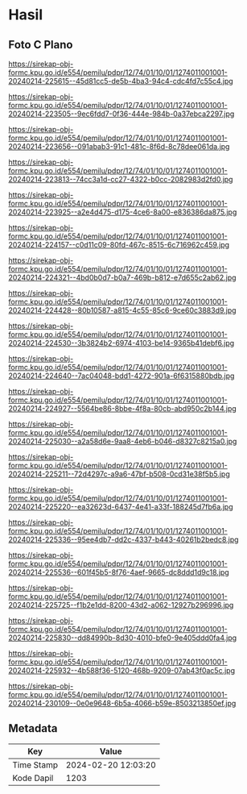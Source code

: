 # Hasil

## Foto C Plano

https://sirekap-obj-formc.kpu.go.id/e554/pemilu/pdpr/12/74/01/10/01/1274011001001-20240214-225615--45d81cc5-de5b-4ba3-94c4-cdc4fd7c55c4.jpg

https://sirekap-obj-formc.kpu.go.id/e554/pemilu/pdpr/12/74/01/10/01/1274011001001-20240214-223505--9ec6fdd7-0f36-444e-984b-0a37ebca2297.jpg

https://sirekap-obj-formc.kpu.go.id/e554/pemilu/pdpr/12/74/01/10/01/1274011001001-20240214-223656--091abab3-91c1-481c-8f6d-8c78dee061da.jpg

https://sirekap-obj-formc.kpu.go.id/e554/pemilu/pdpr/12/74/01/10/01/1274011001001-20240214-223813--74cc3a1d-cc27-4322-b0cc-2082983d2fd0.jpg

https://sirekap-obj-formc.kpu.go.id/e554/pemilu/pdpr/12/74/01/10/01/1274011001001-20240214-223925--a2e4d475-d175-4ce6-8a00-e836386da875.jpg

https://sirekap-obj-formc.kpu.go.id/e554/pemilu/pdpr/12/74/01/10/01/1274011001001-20240214-224157--c0d11c09-80fd-467c-8515-6c716962c459.jpg

https://sirekap-obj-formc.kpu.go.id/e554/pemilu/pdpr/12/74/01/10/01/1274011001001-20240214-224321--4bd0b0d7-b0a7-469b-b812-e7d655c2ab62.jpg

https://sirekap-obj-formc.kpu.go.id/e554/pemilu/pdpr/12/74/01/10/01/1274011001001-20240214-224428--80b10587-a815-4c55-85c6-9ce60c3883d9.jpg

https://sirekap-obj-formc.kpu.go.id/e554/pemilu/pdpr/12/74/01/10/01/1274011001001-20240214-224530--3b3824b2-6974-4103-be14-9365b41debf6.jpg

https://sirekap-obj-formc.kpu.go.id/e554/pemilu/pdpr/12/74/01/10/01/1274011001001-20240214-224640--7ac04048-bdd1-4272-901a-6f6315880bdb.jpg

https://sirekap-obj-formc.kpu.go.id/e554/pemilu/pdpr/12/74/01/10/01/1274011001001-20240214-224927--5564be86-8bbe-4f8a-80cb-abd950c2b144.jpg

https://sirekap-obj-formc.kpu.go.id/e554/pemilu/pdpr/12/74/01/10/01/1274011001001-20240214-225030--a2a58d6e-9aa8-4eb6-b046-d8327c8215a0.jpg

https://sirekap-obj-formc.kpu.go.id/e554/pemilu/pdpr/12/74/01/10/01/1274011001001-20240214-225211--72d4297c-a9a6-47bf-b508-0cd31e38f5b5.jpg

https://sirekap-obj-formc.kpu.go.id/e554/pemilu/pdpr/12/74/01/10/01/1274011001001-20240214-225220--ea32623d-6437-4e41-a33f-188245d7fb6a.jpg

https://sirekap-obj-formc.kpu.go.id/e554/pemilu/pdpr/12/74/01/10/01/1274011001001-20240214-225336--95ee4db7-dd2c-4337-b443-40261b2bedc8.jpg

https://sirekap-obj-formc.kpu.go.id/e554/pemilu/pdpr/12/74/01/10/01/1274011001001-20240214-225536--601f45b5-8f76-4aef-9665-dc8ddd1d9c18.jpg

https://sirekap-obj-formc.kpu.go.id/e554/pemilu/pdpr/12/74/01/10/01/1274011001001-20240214-225725--f1b2e1dd-8200-43d2-a062-12927b296996.jpg

https://sirekap-obj-formc.kpu.go.id/e554/pemilu/pdpr/12/74/01/10/01/1274011001001-20240214-225830--dd84990b-8d30-4010-bfe0-9e405ddd0fa4.jpg

https://sirekap-obj-formc.kpu.go.id/e554/pemilu/pdpr/12/74/01/10/01/1274011001001-20240214-225932--4b588f36-5120-468b-9209-07ab43f0ac5c.jpg

https://sirekap-obj-formc.kpu.go.id/e554/pemilu/pdpr/12/74/01/10/01/1274011001001-20240214-230109--0e0e9648-6b5a-4066-b59e-8503213850ef.jpg


## Metadata

| Key        | Value               |
| ---------- | ------------------- |
| Time Stamp | 2024-02-20 12:03:20 |
| Kode Dapil | 1203                |



